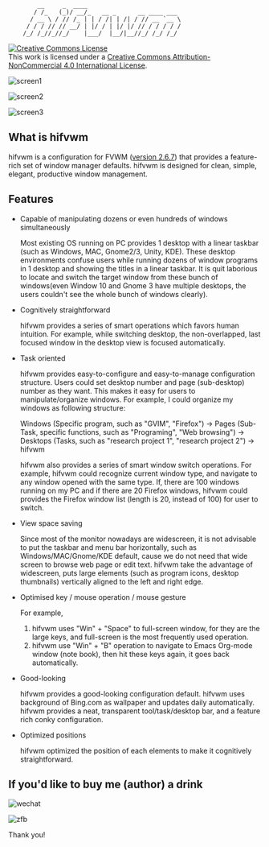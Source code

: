            __     _  ____                          
           / /_   (_)/ __/_   __ _      __ ____ ___ 
          / __ \ / // /_ | | / /| | /| / // __ `__ \
         / / / // // __/ | |/ / | |/ |/ // / / / / /
        /_/ /_//_//_/    |___/  |__/|__//_/ /_/ /_/ 


<a rel="license" href="http://creativecommons.org/licenses/by-nc/4.0/"><img alt="Creative Commons License" style="border-width:0" src="https://i.creativecommons.org/l/by-nc/4.0/88x31.png" /></a><br />This work is licensed under a <a rel="license" href="http://creativecommons.org/licenses/by-nc/4.0/">Creative Commons Attribution-NonCommercial 4.0 International License</a>.

![screen1](http://wx1.sinaimg.cn/large/61dccbaaly1fmk5k4srjhj211y0lc4q6.jpg "screen1")

![screen2](http://wx4.sinaimg.cn/large/61dccbaaly1fmk5k417aoj211y0lc1kj.jpg "screen2")

![screen3](http://wx4.sinaimg.cn/large/61dccbaaly1fmk5k3qh9vj211y0lcavr.jpg "screen3")


## What is hifvwm

hifvwm is a configuration for FVWM ([version 2.6.7](https://github.com/dustincys/fvwm)) that provides a feature-rich set of window manager defaults.
hifvwm is designed for clean, simple, elegant, productive window management.

## Features

- Capable of manipulating dozens or even hundreds of windows simultaneously 

    Most existing OS running on PC provides 1 desktop with a linear taskbar
    (such as Windows, MAC, Gnome2/3, Unity, KDE). These desktop environments
    confuse users while running dozens of window programs in 1 desktop and
    showing the titles in a linear taskbar. It is quit laborious to locate and
    switch the target window from these bunch of windows(even Window 10 and
    Gnome 3 have multiple desktops, the users couldn't see the whole bunch of
    windows clearly).

- Cognitively straightforward

    hifvwm provides a series of smart operations which favors human intuition.
    For example, while switching desktop, the non-overlapped, last focused
    window in the desktop view is focused automatically.

- Task oriented

    hifvwm provides easy-to-configure and easy-to-manage configuration
    structure. Users could set desktop number and page (sub-desktop) number as
    they want. This makes it easy for users to manipulate/organize windows. For example,
    I could organize my windows as following structure:

    Windows (Specific program, such as "GVIM", "Firefox") -> Pages (Sub-Task,
    specific functions, such as "Programing", "Web browsing") -> Desktops
    (Tasks, such as "research project 1", "research project 2") -> hifvwm

    hifvwm also provides a series of smart window switch operations. For
    example, hifvwm could recognize current window type, and navigate to any
    window opened with the same type. If, there are 100 windows running on my
    PC and if there are 20 Firefox windows, hifvwm could provides the Firefox
    window list (length is 20, instead of 100) for user to switch.

- View space saving

    Since most of the monitor nowadays are widescreen, it is not advisable to
    put the taskbar and menu bar horizontally, such as Windows/MAC/Gnome/KDE
    default, cause we do not need that wide screen to browse web page or edit
    text. hifvwm take the advantage of widescreen, puts large elements  (such
    as program icons, desktop thumbnails) vertically aligned to the left and
    right edge.

- Optimised key / mouse operation / mouse gesture

    For example, 

    1. hifvwm uses "Win" + "Space" to full-screen window, for they are the
       large keys, and full-screen is the most frequently used operation.
    2. hifvwm use "Win" + "B"  operation to navigate to Emacs Org-mode window
       (note book), then hit these keys again, it goes back automatically.

- Good-looking

    hifvwm provides a good-looking configuration default. hifvwm uses
    background of Bing.com as wallpaper and updates daily automatically.
    hifvwm provides a neat, transparent tool/task/desktop bar, and a feature
    rich conky configuration.

- Optimized positions 

    hifvwm optimized the position of each elements to make it cognitively
    straightforward.


## If you'd like to buy me (author) a drink

![wechat](http://wx2.sinaimg.cn/large/61dccbaaly1fqwvz6sd4ej20yi1au797.jpg "谢谢")

![zfb](http://wx3.sinaimg.cn/large/61dccbaaly1fizali9tafj20k00ucgos.jpg "谢谢")

Thank you!

